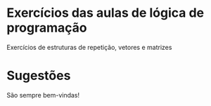# Exercícios das aulas de lógica de programação

Exercícios de estruturas de repetição, vetores e matrizes

# Sugestões

São sempre bem-vindas!
